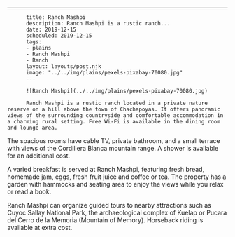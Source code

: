 ---
          title: Ranch Mashpi
          description: Ranch Mashpi is a rustic ranch...
          date: 2019-12-15
          scheduled: 2019-12-15
          tags:
          - plains
          - Ranch Mashpi
          - Ranch
          layout: layouts/post.njk
          image: "../../img/plains/pexels-pixabay-70080.jpg"
          ---
          
          ![Ranch Mashpi](../../img/plains/pexels-pixabay-70080.jpg)
          
          Ranch Mashpi is a rustic ranch located in a private nature reserve on a hill above the town of Chachapoyas. It offers panoramic views of the surrounding countryside and comfortable accommodation in a charming rural setting. Free Wi-Fi is available in the dining room and lounge area.

The spacious rooms have cable TV, private bathroom, and a small terrace with views of the Cordillera Blanca mountain range. A shower is available for an additional cost.

A varied breakfast is served at Ranch Mashpi, featuring fresh bread, homemade jam, eggs, fresh fruit juice and coffee or tea. The property has a garden with hammocks and seating area to enjoy the views while you relax or read a book.

Ranch Mashpi can organize guided tours to nearby attractions such as Cuyoc Sallay National Park, the archaeological complex of Kuelap or Pucara del Cerro de la Memoria (Mountain of Memory). Horseback riding is available at extra cost.